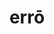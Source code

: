 ---
title: errō
meaning: to wander
ch: 5
pos: verb
secondppstem: erra
infend: āre
infhyph: -āre
conjugation: first
derivative: erroneous
---